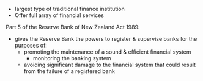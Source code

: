 - largest type of traditional finance institution
- Offer full array of financial services

Part 5 of the Reserve Bank of New Zealand Act 1989:
- gives the Reserve Bank the powers to register & supervise banks for the purposes of:
	- promoting the maintenance of a sound & efficient financial system
		- monitoring the banking system
	- avoiding significant damage to the financial system that could result from the failure of a registered bank
